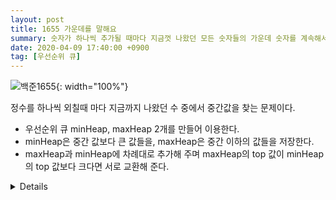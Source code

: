 ```yaml
---
layout: post
title: 1655 가운데를 말해요
summary: 숫자가 하나씩 추가될 때마다 지금껏 나왔던 모든 숫자들의 가운데 숫자를 계속해서 찾아야 한다.
date: 2020-04-09 17:40:00 +0900
tag: [우선순위 큐]
---
```


![백준1655](https://user-images.githubusercontent.com/17156386/78875733-4da52c00-7a89-11ea-9aff-23af3d402381.png){: width="100%"}

정수를 하나씩 외칠때 마다 지금까지 나왔던 수 중에서 중간값을 찾는 문제이다.

* 우선순위 큐 minHeap, maxHeap 2개를 만들어 이용한다.
* minHeap은 중간 값보다 큰 값들을, maxHeap은 중간 이하의 값들을 저장한다.
* maxHeap과 minHeap에 차례대로 추가해 주며 maxHeap의 top 값이 minHeap의 top 값보다 크다면 서로 교환해 준다.

<details>
<smmary>코드 보기</summary>
<div markdown = "1">
```c++
#include <iostream>
#include <queue>
#include <vector>
#include <functional>
using namespace std;
int main(){
	ios_base::sync_with_stdio(false); cin.tie(NULL);
	priority_queue<int,vector<int>,less<int> > maxHeap;
	priority_queue<int,vector<int>,greater<int> > minHeap;
	int n,val; cin>>n;
	for(int i=0;i<n;i++){
		cin>>val;
		// maxHeap과 minHeap에 차례대로 숫자를 넣어준다.
		if(minHeap.size() == maxHeap.size()) maxHeap.push(val);
		else minHeap.push(val);

		// maxHeap의 top 값이 minHeap의 top 값보다 크다면 서로 교환해준다.
		if(!maxHeap.empty() && !minHeap.empty() && maxHeap.top() > minHeap.top()){
			int a = maxHeap.top(); maxHeap.pop();
			int b = minHeap.top(); minHeap.pop();
			maxHeap.push(b);
			minHeap.push(a);
		}

		cout<<maxHeap.top()<<'\n';
	}
}
```
</div>
</details>
